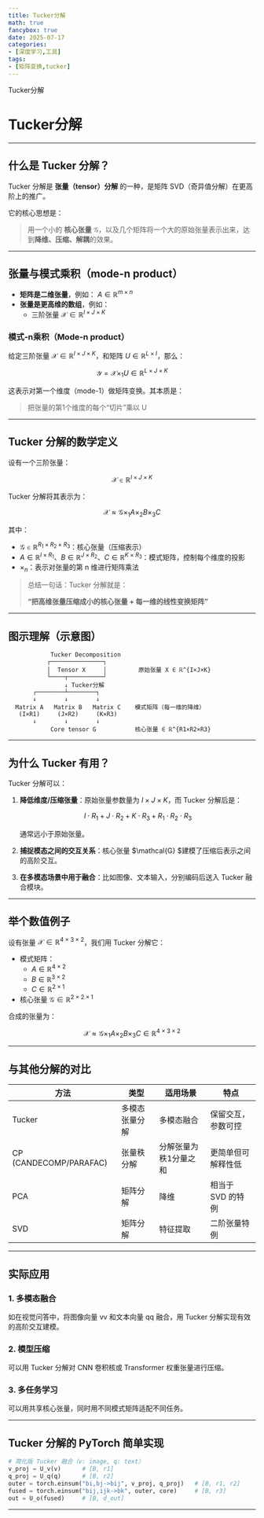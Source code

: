 ```yaml
---
title: Tucker分解
math: true
fancybox: true
date: 2025-07-17
categories:
- [深度学习,工具]
tags: 
- [矩阵变换,tucker]
---
```


Tucker分解

<!-- more -->

# Tucker分解

------

## 什么是 Tucker 分解？

Tucker 分解是 **张量（tensor）分解** 的一种，是矩阵 SVD（奇异值分解）在更高阶上的推广。

它的核心思想是：

> 用一个小的 **核心张量** $\mathcal{G}$，以及几个矩阵将一个大的原始张量表示出来，达到**降维、压缩、解耦**的效果。

------

## 张量与模式乘积（mode-n product）

- **矩阵是二维张量**，例如： $A \in \mathbb{R}^{m \times n}$
- **张量是更高维的数组**，例如：
  - 三阶张量 $\mathcal{X} \in \mathbb{R}^{I \times J \times K}$

### 模式-n乘积（Mode-n product）

给定三阶张量 $\mathcal{X} \in \mathbb{R}^{I \times J \times K}$，和矩阵 $U \in \mathbb{R}^{L \times I}$，那么：

$$\mathcal{Y} = \mathcal{X} \times_1 U \in \mathbb{R}^{L \times J \times K}$$

这表示对第一个维度（mode-1）做矩阵变换。其本质是：

> 把张量的第1个维度的每个“切片”乘以 U

------

## Tucker 分解的数学定义

设有一个三阶张量：

$$\mathcal{X} \in \mathbb{R}^{I \times J \times K}$$

Tucker 分解将其表示为：

$$\mathcal{X} \approx \mathcal{G} \times_1 A \times_2 B \times_3 C$$

其中：

- $\mathcal{G} \in \mathbb{R}^{R_1 \times R_2 \times R_3}$：核心张量（压缩表示）
- $A \in \mathbb{R}^{I \times R_1}$、$B \in \mathbb{R}^{J \times R_2}$、$C \in \mathbb{R}^{K \times R_3}$：模式矩阵，控制每个维度的投影
- $\times_n$：表示对张量的第 n 维进行矩阵乘法

> 总结一句话：Tucker 分解就是：
>
> **“把高维张量压缩成小的核心张量 + 每一维的线性变换矩阵”**

------

## 图示理解（示意图）

```
            Tucker Decomposition
           ┌───────────────┐
           │  Tensor X     │         原始张量 X ∈ ℝ^{I×J×K}
           └────┬──────────┘
                ↓ Tucker分解
       ┌────────┴────────┐
       ↓        ↓        ↓
  Matrix A   Matrix B   Matrix C    模式矩阵（每一维的降维）
   (I×R1)     (J×R2)     (K×R3)
       ↓        ↓        ↓
            Core tensor G           核心张量 ∈ ℝ^{R1×R2×R3}
```

------

## 为什么 Tucker 有用？

Tucker 分解可以：

1. **降低维度/压缩张量**：原始张量参数量为 $I \times J \times K$，而 Tucker 分解后是：

   $$I \cdot R_1 + J \cdot R_2 + K \cdot R_3 + R_1 \cdot R_2 \cdot R_3$$

   通常远小于原始张量。

2. **捕捉模态之间的交互关系**：核心张量 $\mathcal{G} $建模了压缩后表示之间的高阶交互。

3. **在多模态场景中用于融合**：比如图像、文本输入，分别编码后送入 Tucker 融合模块。

------

## 举个数值例子

设有张量 $\mathcal{X} \in \mathbb{R}^{4 \times 3 \times 2}$，我们用 Tucker 分解它：

- 模式矩阵：
  - $A \in \mathbb{R}^{4 \times 2}$
  - $B \in \mathbb{R}^{3 \times 2}$
  - $C \in \mathbb{R}^{2 \times 1}$
- 核心张量 $\mathcal{G} \in \mathbb{R}^{2 \times 2 \times 1}$

合成的张量为：

$$\mathcal{X} \approx \mathcal{G} \times_1 A \times_2 B \times_3 C \in \mathbb{R}^{4 \times 3 \times 2}$$

------

## 与其他分解的对比

| 方法                   | 类型           | 适用场景              | 特点               |
| ---------------------- | -------------- | --------------------- | ------------------ |
| Tucker                 | 多模态张量分解 | 多模态融合            | 保留交互，参数可控 |
| CP (CANDECOMP/PARAFAC) | 张量秩分解     | 分解张量为秩1分量之和 | 更简单但可解释性低 |
| PCA                    | 矩阵分解       | 降维                  | 相当于 SVD 的特例  |
| SVD                    | 矩阵分解       | 特征提取              | 二阶张量特例       |

------

## 实际应用

### 1. 多模态融合

如在视觉问答中，将图像向量 vv 和文本向量 qq 融合，用 Tucker 分解实现有效的高阶交互建模。

### 2. 模型压缩

可以用 Tucker 分解对 CNN 卷积核或 Transformer 权重张量进行压缩。

### 3. 多任务学习

可以用共享核心张量，同时用不同模式矩阵适配不同任务。

------

## Tucker 分解的 PyTorch 简单实现

```python
# 简化版 Tucker 融合（v: image, q: text）
v_proj = U_v(v)      # [B, r1]
q_proj = U_q(q)      # [B, r2]
outer = torch.einsum("bi,bj->bij", v_proj, q_proj)   # [B, r1, r2]
fused = torch.einsum("bij,ijk->bk", outer, core)     # [B, r3]
out = U_o(fused)     # [B, d_out]
```

------



